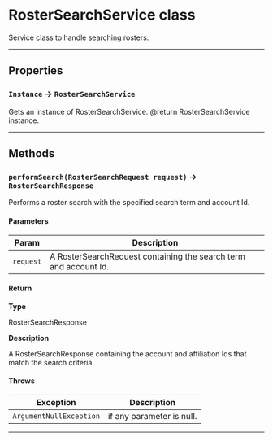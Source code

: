 # RosterSearchService class

Service class to handle searching rosters.

---
## Properties

### `Instance` → `RosterSearchService`

Gets an instance of RosterSearchService. @return RosterSearchService instance.

---
## Methods
### `performSearch(RosterSearchRequest request)` → `RosterSearchResponse`

Performs a roster search with the specified search term and account Id.

#### Parameters
|Param|Description|
|-----|-----------|
|`request` |  A RosterSearchRequest containing the search term and account Id. |

#### Return

**Type**

RosterSearchResponse

**Description**

A RosterSearchResponse containing the account and affiliation Ids that match the search criteria.

#### Throws
|Exception|Description|
|---------|-----------|
|`ArgumentNullException` |  if any parameter is null. |

---
